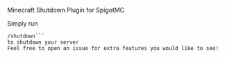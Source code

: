 Minecraft Shutdown Plugin for SpigotMC

Simply run
```
/shutdown```
to shutdown your server
Feel free to open an issue for extra features you would like to see!